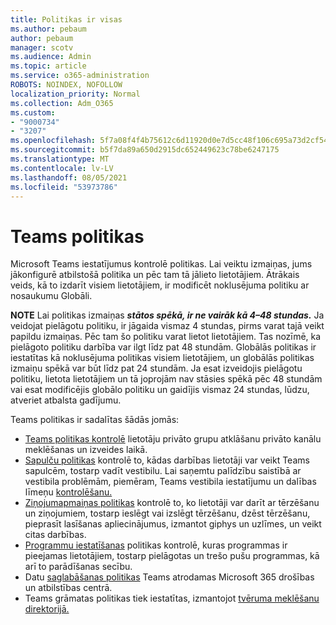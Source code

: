 ```yaml
---
title: Politikas ir visas
ms.author: pebaum
author: pebaum
manager: scotv
ms.audience: Admin
ms.topic: article
ms.service: o365-administration
ROBOTS: NOINDEX, NOFOLLOW
localization_priority: Normal
ms.collection: Adm_O365
ms.custom:
- "9000734"
- "3207"
ms.openlocfilehash: 5f7a08f4f4b75612c6d11920d0e7d5cc48f106c695a73d2cf5461af8fa881634
ms.sourcegitcommit: b5f7da89a650d2915dc652449623c78be6247175
ms.translationtype: MT
ms.contentlocale: lv-LV
ms.lasthandoff: 08/05/2021
ms.locfileid: "53973786"
---
```

# <a name="teams-policies"></a>Teams politikas

Microsoft Teams iestatījumus kontrolē politikas. Lai veiktu izmaiņas, jums jākonfigurē atbilstošā politika un pēc tam tā jālieto lietotājiem. Ātrākais veids, kā to izdarīt visiem lietotājiem, ir modificēt noklusējuma politiku ar nosaukumu Globāli. 

**NOTE** Lai politikas izmaiņas **_stātos spēkā, ir ne vairāk kā 4–48 stundas._** Ja veidojat pielāgotu politiku, ir jāgaida vismaz 4 stundas, pirms varat tajā veikt papildu izmaiņas. Pēc tam šo politiku varat lietot lietotājiem. Tas nozīmē, ka pielāgoto politiku darbība var ilgt līdz pat 48 stundām. Globālās politikas ir iestatītas kā noklusējuma politikas visiem lietotājiem, un globālās politikas izmaiņu spēkā var būt līdz pat 24 stundām. Ja esat izveidojis pielāgotu politiku, lietota lietotājiem un tā joprojām nav stāsies spēkā pēc 48 stundām vai esat modificējis globālo politiku un gaidījis vismaz 24 stundas, lūdzu, atveriet atbalsta gadījumu.

Teams politikas ir sadalītas šādās jomās:

- [Teams politikas kontrolē](https://docs.microsoft.com/MicrosoftTeams/teams-policies) lietotāju privāto grupu atklāšanu privāto kanālu meklēšanas un izveides laikā.  
- [Sapulču politikas](https://docs.microsoft.com/microsoftteams/meeting-policies-in-teams) kontrolē to, kādas darbības lietotāji var veikt Teams sapulcēm, tostarp vadīt vestibilu. Lai saņemtu palīdzību saistībā ar vestibila problēmām, piemēram, Teams vestibila iestatījumu un dalības līmeņu [kontrolēšanu.](https://docs.microsoft.com/alchemyinsights/bypass-lobby)
- [Ziņojumapmaiņas politikas](https://docs.microsoft.com/microsoftteams/messaging-policies-in-teams) kontrolē to, ko lietotāji var darīt ar tērzēšanu un ziņojumiem, tostarp ieslēgt vai izslēgt tērzēšanu, dzēst tērzēšanu, pieprasīt lasīšanas apliecinājumus, izmantot giphys un uzlīmes, un veikt citas darbības.
- [Programmu iestatīšanas](https://docs.microsoft.com/MicrosoftTeams/teams-app-setup-policies) politikas kontrolē, kuras programmas ir pieejamas lietotājiem, tostarp pielāgotas un trešo pušu programmas, kā arī to parādīšanas secību.  
- Datu [saglabāšanas politikas](https://docs.microsoft.com/microsoftteams/retention-policies) Teams atrodamas Microsoft 365 drošības un atbilstības centrā.
- Teams grāmatas politikas tiek iestatītas, izmantojot [tvēruma meklēšanu direktorijā.](https://docs.microsoft.com/MicrosoftTeams/teams-scoped-directory-search)